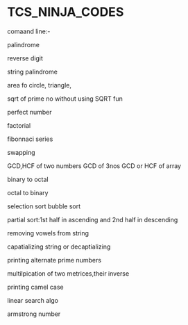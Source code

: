 # TCS_NINJA_CODES

comaand line:-

palindrome 

reverse digit

string palindrome

area fo circle, triangle,

sqrt of prime no without using SQRT fun

perfect number 

factorial
 
fibonnaci series
 

swapping 

GCD,HCF of two numbers 
GCD of 3nos
GCD or HCF of array

binary to octal

octal to binary

selection sort
bubble sort

partial sort:1st half in ascending and 2nd half in descending

removing vowels from string

capatializing string or decaptializing


printing alternate prime numbers

multilpication of two metrices,their inverse


printing camel case

linear search algo

armstrong number
